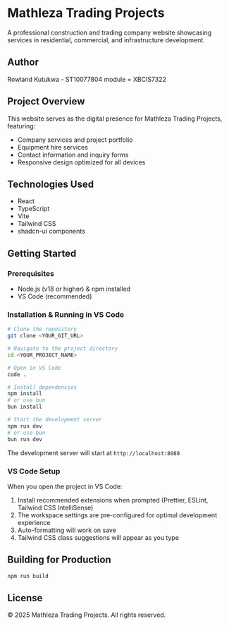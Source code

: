 # Mathleza Trading Projects

A professional construction and trading company website showcasing services in residential, commercial, and infrastructure development.

## Author

Rowland Kutukwa - ST10077804
module = XBCIS7322

## Project Overview

This website serves as the digital presence for Mathleza Trading Projects, featuring:
- Company services and project portfolio
- Equipment hire services
- Contact information and inquiry forms
- Responsive design optimized for all devices

## Technologies Used

- React
- TypeScript
- Vite
- Tailwind CSS
- shadcn-ui components

## Getting Started

### Prerequisites

- Node.js (v18 or higher) & npm installed
- VS Code (recommended)

### Installation & Running in VS Code

```sh
# Clone the repository
git clone <YOUR_GIT_URL>

# Navigate to the project directory
cd <YOUR_PROJECT_NAME>

# Open in VS Code
code .

# Install dependencies
npm install
# or use bun
bun install

# Start the development server
npm run dev
# or use bun
bun run dev
```

The development server will start at `http://localhost:8080`

### VS Code Setup

When you open the project in VS Code:
1. Install recommended extensions when prompted (Prettier, ESLint, Tailwind CSS IntelliSense)
2. The workspace settings are pre-configured for optimal development experience
3. Auto-formatting will work on save
4. Tailwind CSS class suggestions will appear as you type

## Building for Production

```sh
npm run build
```

## License

© 2025 Mathleza Trading Projects. All rights reserved.
